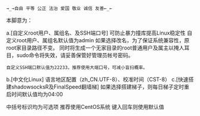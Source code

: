	→_→自由 平等 公正 法治 爱国 敬业 诚信 友善←_←


本脚意为：

a.[自定义root用户、属组名、及SSH端口号]
	可防止暴力撞库提高Linux稳定性
	自定义root用户、属组名默认值为admin
	如果选择改名，为了保证系统兼容性，原root家目录路径不变。
	同时将生成一个无家目录的root普通用户及属主以掩人耳目，sudo命令将失效，请妥善保管好管理员帐号密码。

	自定义SSH端口默认值为22233，推荐使用大端口号，可减小盲扫概率。
b.[中文化Linux]
	语言地区配置（zh_CN.UTF-8）、校准时间（CST-8）
c.[快速搭建shadowsocksR及FinalSpeed翻墙梯]
	如果选择搭建梯子，则每日梯子定时重启时间默认值均为04:00

中括号标识均为可选项
推荐使用CentOS系统
键入回车则使用默认值
